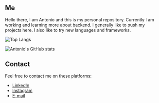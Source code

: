 ## Me

Hello there, I am Antonio and this is my personal repository. Currently I am working and learning more about backend. I generally like to push my projects here. I also like to try new languages and frameworks.

![Top Langs](https://github-readme-stats.vercel.app/api/top-langs/?username=antonioChristofoletti&layout=compact&langs_count=10&theme=tokyonight)

![Antonio's GitHub stats](https://github-readme-stats.vercel.app/api?username=antonioChristofoletti&show_icons=true&count_private=true&theme=tokyonight)

## Contact

Feel free to contact me on these platforms:

- [LinkedIn](https://www.linkedin.com/in/antonio-c-94b05310b/)
- [Instagram](https://www.instagram.com/antonio.christofoletti/)
- [E-mail](mailto:antoniochristofoletti123@gmail.com?subject=[GitHub]%20Source%20Han%20Sans)
